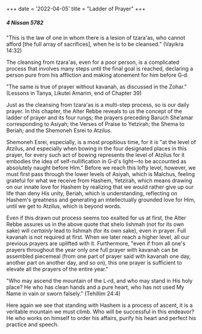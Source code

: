 +++
date = '2022-04-05'
title = "Ladder of Prayer"
+++

##### 4 Nissan 5782

"This is the law of one in whom there is a lesion of tzara'as, who cannot afford [the full array of sacrifices], when he is to be cleansed." (Vayikra 14:32)

The cleansing from tzara'as, even for a poor person, is a complicated process that involves many steps until the final goal is reached, declaring a person pure from his affliction and making atonement for him before G‑d.

"The same is true of prayer without kavanah, as discussed in the Zohar." (Lessons in Tanya, Likutei Amarim, end of Chapter 39)

Just as the cleansing from tzara'as is a multi-step process, so is our daily prayer. In this chapter, the Alter Rebbe reveals to us the concept of the ladder of prayer and its four rungs; the prayers preceding Baruch She’amar corresponding to Asiyah; the Verses of Praise to Yetzirah; the Shema to Beriah; and the Shemoneh Esrei to Atzilus.

Shemoneh Esrei, especially, is a most propitious time, for it is "at the level of Atzilus, and especially when bowing in the four designated places in this prayer, for every such act of bowing represents the level of Atzilus for it embodies the idea of self-nullification in G‑d's light—to be accounted as absolutely naught before Him." Before we reach this lofty level, however, we must first pass through the lower levels of Asiyah, which is Malchus, feeling grateful for what we receive from Hashem, Yetzirah, which means drawing on our innate love for Hashem by realizing that we would rather give up our life than deny His unity, Beriah, which is understanding, reflecting on Hashem's greatness and generating an intellectually grounded love for Him, until we get to Atzilus, which is beyond words.

Even if this drawn out process seems too exalted for us at first, the Alter Rebbe assures us in the above quote that shelo lishmah (not for its own sake) will _certainly_ lead to lishmah (for its own sake), even in prayer. Full kavanah is not required at first. When we later reach a higher level, all our previous prayers are uplifted with it. Furthermore, "even if from all one's prayers throughout the year only one full prayer with kavanah can be assembled piecemeal (from one part of prayer said with kavanah one day, another part on another day, and so on), this one prayer is sufficient to elevate all the prayers of the entire year."

"Who may ascend the mountain of the L‑rd, and who may stand in His holy place? He who has clean hands and a pure heart, who has not used My Name in vain or sworn falsely." (Tehillim 24:4)

Here again we see that standing with Hashem is a process of ascent, it is a veritable mountain we must climb. Who will be successful in this endeavor? He who works on himself to order his affairs, purify his heart and perfect his practice and speech.
